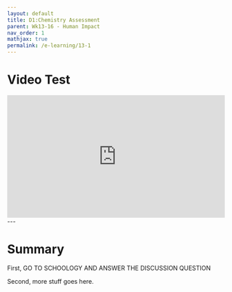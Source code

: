 ```yaml
---
layout: default
title: D1:Chemistry Assessment
parent: Wk13-16 - Human Impact
nav_order: 1
mathjax: true
permalink: /e-learning/13-1
---
```


# Video Test
<div style="position: relative; padding-bottom: 56.27198124267292%; height: 0;"><iframe src="https://www.loom.com/embed/64a64e0f155a4f39969854180fdc58b2" frameborder="0" webkitallowfullscreen mozallowfullscreen allowfullscreen style="position: absolute; top: 0; left: 0; width: 100%; height: 100%;"></iframe></div>
---

# Summary
First, GO TO SCHOOLOGY AND ANSWER THE DISCUSSION QUESTION

Second, more stuff goes here.
